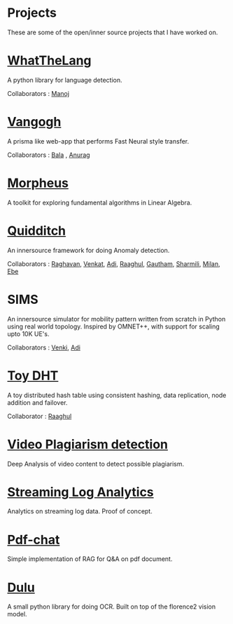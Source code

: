 # Projects

These are some of the open/inner source projects that I have worked on.



# [WhatTheLang](https://github.com/indix/whatthelang)

A python library for language detection.

Collaborators : [Manoj](https://www.linkedin.com/in/manojlds/)

# [Vangogh](https://github.com/whiletruelearn/vangogh)

A prisma like web-app that performs Fast Neural style transfer.

Collaborators : [Bala](https://www.linkedin.com/in/bala-subramaniyan-6a618a21/) , [Anurag](https://www.linkedin.com/in/anuragmishracse/)

# [Morpheus](https://github.com/whiletruelearn/morpheus)

A toolkit for exploring fundamental algorithms in Linear Algebra.

# [Quidditch](https://www.ericsson.com/en/blog/2020/7/how-to-make-anomaly-detection-more-accessible)

An innersource framework for doing Anomaly detection.

Collaborators : [Raghavan](https://www.linkedin.com/in/raghavan-a-k-3a102713/), [Venkat](https://www.linkedin.com/in/venkatachalam-n-b8a17a18/), [Adi](https://www.linkedin.com/in/adithya-krishnan-0a7b66a8/), [Raaghul](https://www.linkedin.com/in/rraaghul/), [Gautham](https://www.linkedin.com/in/gauthamkrishna-g/), [Sharmili](https://www.linkedin.com/in/sharmili-srinivasan-40925a41/), [Milan](https://www.linkedin.com/in/milan-b-27585054/), [Ebe](https://www.linkedin.com/in/ebenezer-isaac/)


# SIMS

An innersource simulator for mobility pattern written from scratch in Python using real world topology. 
Inspired by OMNET++, with support for scaling upto 10K UE's. 

Collaborators : [Venki](https://www.linkedin.com/in/venkateshumaashankar/), [Adi](https://www.linkedin.com/in/adithya-krishnan-0a7b66a8/)


# [Toy DHT](https://www.youtube.com/watch?v=BsOIvL7_oXk)

A toy distributed hash table using consistent hashing, data replication, node addition and failover. 

Collaborator : [Raaghul](https://www.linkedin.com/in/rraaghul/)

# [Video Plagiarism detection](https://docs.google.com/presentation/d/1k00Vy8HaVFWKHRvK2-e7CtjrPoJz4ov9icIZmmMNEjE/edit?usp=sharing)

Deep Analysis of video content to detect possible plagiarism. 

# [Streaming Log Analytics](https://drive.google.com/file/d/1Im8YKDBNdmDqSc39t_LbowrampvgaucJ/view)

Analytics on streaming log data. Proof of concept.

# [Pdf-chat](https://github.com/whiletruelearn/pdf-chat)

Simple implementation of RAG for Q&A on pdf document.

# [Dulu](https://github.com/whiletruelearn/dulu)

A small python library for doing OCR. Built on top of the florence2 vision model.





